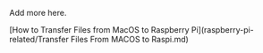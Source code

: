Add more here.

[How to Transfer Files from MacOS to Raspberry Pi](raspberry-pi-related/Transfer Files From MACOS to Raspi.md)
